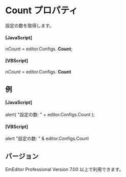 # Count プロパティ

設定の数を取得します。

#### \[JavaScript\]

_nCount_ = editor.Configs. **Count**;

#### \[VBScript\]

_nCount_ = editor.Configs. **Count**

## 例

#### \[JavaScript\]

alert( "設定の数: " + editor.Configs.Count );

#### \[VBScript\]

alert "設定の数: " & editor.Configs.Count

## バージョン

EmEditor Professional Version 7.00 以上で利用できます。